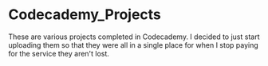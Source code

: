 # Codecademy_Projects
These are various projects completed in Codecademy. I decided to just start uploading them so that they were all in a single place for when I stop paying for the service they aren't lost.
